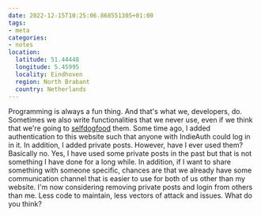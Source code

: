 ```yaml
---
date: 2022-12-15T10:25:06.868551305+01:00
tags:
- meta
categories:
- notes
location:
  latitude: 51.44448
  longitude: 5.45995
  locality: Eindhoven
  region: North Brabant
  country: Netherlands
---
```


Programming is always a fun thing. And that's what we, developers, do. Sometimes we also write functionalities that we never use, even if we think that we're going to [selfdogfood](https://indieweb.org/selfdogfood) them. Some time ago, I added authentication to this website such that anyone with IndieAuth could log in in it. In addition, I added private posts. However, have I ever used them? Basically no. Yes, I have used some private posts in the past but that is not something I have done for a long while. In addition, if I want to share something with someone specific, chances are that we already have some communication channel that is easier to use for both of us other than my website. I'm now considering removing private posts and login from others than me. Less code to maintain, less vectors of attack and issues. What do you think?
